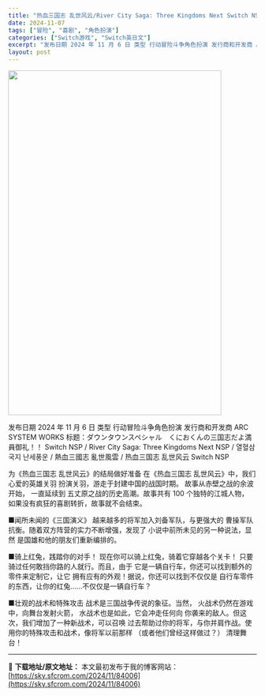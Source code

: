 ```yaml
---
title: "热血三国志 乱世风云/River City Saga: Three Kingdoms Next Switch NSP (v1.0.0)英文"
date: 2024-11-07
tags: ["冒险", "喜剧", "角色扮演"]
categories: ["Switch游戏", "Switch英日文"]
excerpt: "发布日期 2024 年 11 月 6 日 类型 行动冒险斗争角色扮演 发行商和开发商 ARC SYSTEM WORKS 标题：ダウンタウンスペシャル　くにおくんの三国志だよ満員御礼！！ Switch NSP / River City Saga: Three Kingdoms Next NSP / 열&hellip;"
layout: post
---
```


<img class="aligncenter size-full wp-image-84007" src="https://sky.sfcrom.com/wp-content/uploads/2024/11/2024110709530979.webp" alt="" width="432" height="698" />

发布日期 2024 年 11 月 6 日
类型 行动冒险斗争角色扮演
发行商和开发商 ARC SYSTEM WORKS
标题：ダウンタウンスペシャル　くにおくんの三国志だよ満員御礼！！ Switch NSP / River City Saga: Three Kingdoms Next NSP / 열혈삼국지 난세풍운 / 熱血三國志 亂世風雲 / 热血三国志 乱世风云 Switch NSP

为《热血三国志 乱世风云》的结局做好准备
在《热血三国志 乱世风云》中，我们心爱的英雄关羽
扮演关羽，游走于封建中国的战国时期。
故事从赤壁之战的余波开始，
一直延续到
五丈原之战的历史高潮。故事共有 100 个独特的江城人物，
如果没有疯狂的喜剧转折，故事就不会结束。

■闻所未闻的《三国演义》
越来越多的将军加入刘备军队，与更强大的
曹操军队抗衡。随着双方阵营的实力不断增强，发现了
小说中前所未见的另一种说法，显然
是国雄和他的朋友们重新编排的。

■骑上红兔，践踏你的对手！
现在你可以骑上红兔，骑着它穿越各个关卡！
只要骑过任何敢挡你路的人就行。而且，由于
它是一辆自行车，你还可以找到额外的零件来定制它，让它
拥有应有的外观！据说，你还可以找到不仅仅是
自行车零件的东西，让你的红兔……不仅仅是一辆自行车？

■壮观的战术和特殊攻击
战术是三国战争传说的象征。当然，
火战术仍然在游戏中，向舞台发射火箭，
水战术也是如此，它会冲走任何向
你袭来的敌人。但这次，我们增加了一种新战术，可以召唤
过去帮助过你的将军，与你并肩作战。使用你的特殊攻击和战术，像将军以前那样 （或者他们曾经这样做过？）
清理舞台！

---
📖 **下载地址/原文地址：** 本文最初发布于我的博客网站：[https://sky.sfcrom.com/2024/11/84006](https://sky.sfcrom.com/2024/11/84006)

